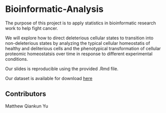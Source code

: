 # Bioinformatic-Analysis

The purpose of this project is to apply statistics in bioinformatic research work to help fight cancer.

We will explore how to direct deleterious cellular states to transition into non-deleterious states by analyzing the typical cellular homeostatis of healthy and deliterious cells and the phenotypical transformation of cellular proteomic homeostatsis over time in response to different experimental conditions.

Our slides is reproducible using the provided .Rmd file.

Our dataset is available for download [here](https://drive.google.com/uc?id=1m-bc56NfKErzkxdlHXBLWQg14W2R2vd8&export=download)

## Contributors
Matthew Qiankun Yu

